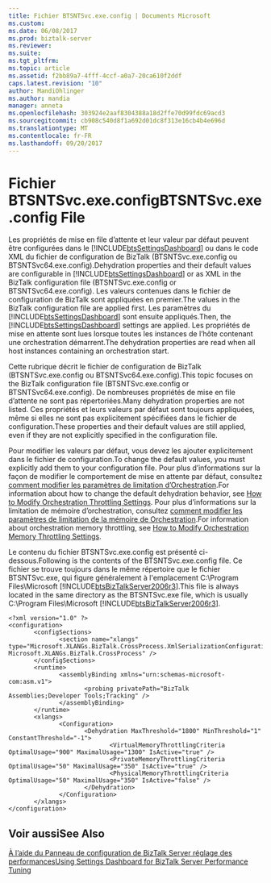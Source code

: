 ```yaml
---
title: Fichier BTSNTSvc.exe.config | Documents Microsoft
ms.custom: 
ms.date: 06/08/2017
ms.prod: biztalk-server
ms.reviewer: 
ms.suite: 
ms.tgt_pltfrm: 
ms.topic: article
ms.assetid: f2bb89a7-4fff-4ccf-a0a7-20ca610f2ddf
caps.latest.revision: "10"
author: MandiOhlinger
ms.author: mandia
manager: anneta
ms.openlocfilehash: 303924e2aaf8304388a18d2ffe70d99fdc69acd3
ms.sourcegitcommit: cb908c540d8f1a692d01dc8f313e16cb4b4e696d
ms.translationtype: MT
ms.contentlocale: fr-FR
ms.lasthandoff: 09/20/2017
---
```

# <a name="btsntsvcexeconfig-file"></a><span data-ttu-id="07ad5-102">Fichier BTSNTSvc.exe.config</span><span class="sxs-lookup"><span data-stu-id="07ad5-102">BTSNTSvc.exe.config File</span></span>
<span data-ttu-id="07ad5-103">Les propriétés de mise en file d’attente et leur valeur par défaut peuvent être configurées dans le [!INCLUDE[btsSettingsDashboard](../includes/btssettingsdashboard-md.md)] ou dans le code XML du fichier de configuration de BizTalk (BTSNTSvc.exe.config ou BTSNTSvc64.exe.config).</span><span class="sxs-lookup"><span data-stu-id="07ad5-103">Dehydration properties and their default values are configurable in [!INCLUDE[btsSettingsDashboard](../includes/btssettingsdashboard-md.md)] or as XML in the BizTalk configuration file (BTSNTSvc.exe.config or BTSNTSvc64.exe.config).</span></span> <span data-ttu-id="07ad5-104">Les valeurs contenues dans le fichier de configuration de BizTalk sont appliquées en premier.</span><span class="sxs-lookup"><span data-stu-id="07ad5-104">The values in the BizTalk configuration file are applied first.</span></span> <span data-ttu-id="07ad5-105">Les paramètres du [!INCLUDE[btsSettingsDashboard](../includes/btssettingsdashboard-md.md)] sont ensuite appliqués.</span><span class="sxs-lookup"><span data-stu-id="07ad5-105">Then, the [!INCLUDE[btsSettingsDashboard](../includes/btssettingsdashboard-md.md)] settings are applied.</span></span> <span data-ttu-id="07ad5-106">Les propriétés de mise en attente sont lues lorsque toutes les instances de l’hôte contenant une orchestration démarrent.</span><span class="sxs-lookup"><span data-stu-id="07ad5-106">The dehydration properties are read when all host instances containing an orchestration start.</span></span>  
  
 <span data-ttu-id="07ad5-107">Cette rubrique décrit le fichier de configuration de BizTalk (BTSNTSvc.exe.config ou BTSNTSvc64.exe.config).</span><span class="sxs-lookup"><span data-stu-id="07ad5-107">This topic focuses on the BizTalk configuration file (BTSNTSvc.exe.config or BTSNTSvc64.exe.config).</span></span> <span data-ttu-id="07ad5-108">De nombreuses propriétés de mise en file d’attente ne sont pas répertoriées.</span><span class="sxs-lookup"><span data-stu-id="07ad5-108">Many dehydration properties are not listed.</span></span> <span data-ttu-id="07ad5-109">Ces propriétés et leurs valeurs par défaut sont toujours appliquées, même si elles ne sont pas explicitement spécifiées dans le fichier de configuration.</span><span class="sxs-lookup"><span data-stu-id="07ad5-109">These properties and their default values are still applied, even if they are not explicitly specified in the configuration file.</span></span>  
  
 <span data-ttu-id="07ad5-110">Pour modifier les valeurs par défaut, vous devez les ajouter explicitement dans le fichier de configuration.</span><span class="sxs-lookup"><span data-stu-id="07ad5-110">To change the default values, you must explicitly add them to your configuration file.</span></span> <span data-ttu-id="07ad5-111">Pour plus d’informations sur la façon de modifier le comportement de mise en attente par défaut, consultez [comment modifier les paramètres de limitation d’Orchestration](../core/how-to-modify-orchestration-throttling-settings.md).</span><span class="sxs-lookup"><span data-stu-id="07ad5-111">For information about how to change the default dehydration behavior, see [How to Modify Orchestration Throttling Settings](../core/how-to-modify-orchestration-throttling-settings.md).</span></span> <span data-ttu-id="07ad5-112">Pour plus d’informations sur la limitation de mémoire d’orchestration, consultez [comment modifier les paramètres de limitation de la mémoire de Orchestration](../core/how-to-modify-orchestration-memory-throttling-settings.md).</span><span class="sxs-lookup"><span data-stu-id="07ad5-112">For information about orchestration memory throttling, see [How to Modify Orchestration Memory Throttling Settings](../core/how-to-modify-orchestration-memory-throttling-settings.md).</span></span>  
  
 <span data-ttu-id="07ad5-113">Le contenu du fichier BTSNTSvc.exe.config est présenté ci-dessous.</span><span class="sxs-lookup"><span data-stu-id="07ad5-113">Following is the contents of the BTSNTSvc.exe.config file.</span></span> <span data-ttu-id="07ad5-114">Ce fichier se trouve toujours dans le même répertoire que le fichier BTSNTSvc.exe, qui figure généralement à l'emplacement C:\Program Files\Microsoft [!INCLUDE[btsBizTalkServer2006r3](../includes/btsbiztalkserver2006r3-md.md)].</span><span class="sxs-lookup"><span data-stu-id="07ad5-114">This file is always located in the same directory as the BTSNTSvc.exe file, which is usually C:\Program Files\Microsoft [!INCLUDE[btsBizTalkServer2006r3](../includes/btsbiztalkserver2006r3-md.md)].</span></span>  
  
```  
<?xml version="1.0" ?>  
<configuration>  
       <configSections>  
              <section name="xlangs" type="Microsoft.XLANGs.BizTalk.CrossProcess.XmlSerializationConfigurationSectionHandler, Microsoft.XLANGs.BizTalk.CrossProcess" />  
       </configSections>  
       <runtime>  
              <assemblyBinding xmlns="urn:schemas-microsoft-com:asm.v1">  
                     <probing privatePath="BizTalk Assemblies;Developer Tools;Tracking" />  
              </assemblyBinding>  
       </runtime>  
       <xlangs>  
              <Configuration>  
                     <Dehydration MaxThreshold="1800" MinThreshold="1" ConstantThreshold="-1">  
                            <VirtualMemoryThrottlingCriteria OptimalUsage="900" MaximalUsage="1300" IsActive="true" />  
                            <PrivateMemoryThrottlingCriteria OptimalUsage="50" MaximalUsage="350" IsActive="true" />  
                            <PhysicalMemoryThrottlingCriteria OptimalUsage="50" MaximalUsage="350" IsActive="false" />  
                     </Dehydration>  
              </Configuration>  
       </xlangs>  
</configuration>  
```  
  
## <a name="see-also"></a><span data-ttu-id="07ad5-115">Voir aussi</span><span class="sxs-lookup"><span data-stu-id="07ad5-115">See Also</span></span>  
 [<span data-ttu-id="07ad5-116">À l’aide du Panneau de configuration de BizTalk Server réglage des performances</span><span class="sxs-lookup"><span data-stu-id="07ad5-116">Using Settings Dashboard for BizTalk Server Performance Tuning</span></span>](../core/using-settings-dashboard-for-biztalk-server-performance-tuning.md)